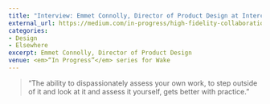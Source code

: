 ```yaml
---
title: "Interview: Emmet Connolly, Director of Product Design at Intercom"
external_url: https://medium.com/in-progress/high-fidelity-collaboration-and-design-philosophy-at-intercom-7a726ba5ff7a
categories:
- Design
- Elsewhere
excerpt: Emmet Connolly, Director of Product Design
venue: <em>“In Progress”</em> series for Wake
---
```


> “The ability to dispassionately assess your own work, to step outside of it and look at it and assess it yourself, gets better with practice.”